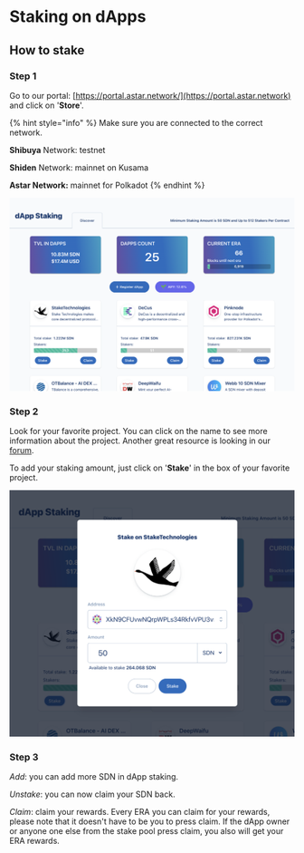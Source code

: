 # Staking on dApps

## How to stake

### Step 1

Go to our portal: [https://portal.astar.network/](https://portal.astar.network) and click on '**Store**'.

{% hint style="info" %}
Make sure you are connected to the correct network.

**Shibuya** Network: testnet

**Shiden** Network: mainnet on Kusama

**Astar Network:** mainnet for Polkadot
{% endhint %}

![](<../.gitbook/assets/Screenshot 2022-01-05 at 6.55.00 PM.png>)

### Step 2

Look for your favorite project. You can click on the name to see more information about the project. Another great resource is looking in our [forum](https://forum.astar.network).

To add your staking amount, just click on '**Stake**' in the box of your favorite project.

![](<../.gitbook/assets/Screenshot 2022-01-05 at 6.57.14 PM.png>)

### Step 3

_Add_: you can add more SDN in dApp staking.

_Unstake_: you can now claim your SDN back.

_Claim_: claim your rewards. Every ERA you can claim for your rewards, please note that it doesn't have to be you to press claim. If the dApp owner or anyone one else from the stake pool press claim, you also will get your ERA rewards.
